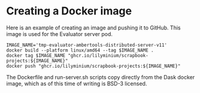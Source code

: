 # Creating a Docker image


Here is an example of creating an image and pushing it to GitHub. This image is used for the Evaluator server pod.

```
IMAGE_NAME='tmp-evaluator-ambertools-distributed-server-v11'
docker build --platform linux/amd64 --tag $IMAGE_NAME .
docker tag $IMAGE_NAME "ghcr.io/lilyminium/scrapbook-projects:${IMAGE_NAME}"
docker push "ghcr.io/lilyminium/scrapbook-projects:${IMAGE_NAME}"
```

The Dockerfile and run-server.sh scripts copy directly from the Dask docker image, which as of this time of writing is BSD-3 licensed.